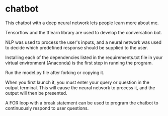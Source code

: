 # chatbot

This chatbot with a deep neural network lets people learn more about me.

Tensorflow and the tflearn library are used to develop the conversation bot.

NLP was used to process the user's inputs, and a neural network was used to decide which predefined response should be supplied to the user.

Installing each of the dependencies listed in the requirements.txt file in your virtual environment (Anaconda) is the first step in running the program. 

Run the model.py file after forking or copying it.

When you first launch it, you must enter your query or question in the output terminal. This will cause the neural network to process it, and the output will then be presented.

A FOR loop with a break statement can be used to program the chatbot to continuously respond to user questions.
